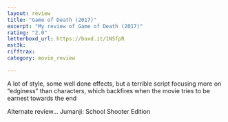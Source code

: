 ```yaml
---
layout: review
title: "Game of Death (2017)"
excerpt: "My review of Game of Death (2017)"
rating: "2.0"
letterboxd_url: https://boxd.it/1NSfpR
mst3k: 
rifftrax: 
category: movie_review

---
```


A lot of style, some well done effects, but a terrible script focusing more on “edginess” than characters, which backfires when the movie tries to be earnest towards the end

Alternate review... Jumanji: School Shooter Edition
